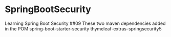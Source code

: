 # SpringBootSecurity
Learning Spring Boot Security
##09
These two maven dependencies added in the POM
spring-boot-starter-security
thymeleaf-extras-springsecurity5
